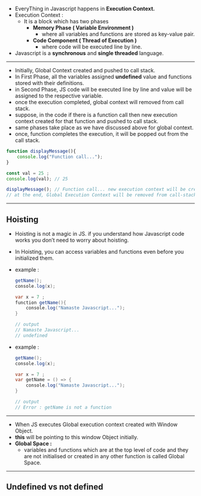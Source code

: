 - EveryThing in Javascript happens in **Execution Context.**
- Execution Context :
    - It is a block which has two phases
        - **Memory Phase ( Variable Environment )**
            - where all variables and functions are stored as key-value pair.
        - **Code Component ( Thread of Execution )**
            - where code will be executed line by line.
- Javascript is a **synchronous** and **single threaded** language.

---

- Initially, Global Context created and pushed to call stack.
- In First Phase, all the variables assigned **undefined** value and functions stored with their definitions.
- in Second Phase, JS code will be executed line by line and value will be assigned to the respective variable.
- once the execution completed, global context will removed from call stack.
- suppose, in the code if there is a function call then new execution context created for that function and pushed to call stack.
- same phases take place as we have discussed above for global context.
- once, function completes the execution, it will be popped out from the call stack.

```jsx
function displayMessage(){
	console.log("Function call...");
}

const val = 25 ;
console.log(val); // 25

displayMessage(); // Function call... new execution context will be created here
// at the end, Global Execution Context will be removed from call-stack.
```

---

## Hoisting

- Hoisting is not a magic in JS. if you understand how Javascript code works you don’t need to worry about hoisting.
- In Hoisting, you can access variables and functions even before you initialized them.
- example :
    
    ```java
    getName();
    console.log(x);
    
    var x = 7 ; 
    function getName(){
    	console.log("Namaste Javascript...");
    }
    
    // output
    // Namaste Javascript...
    // undefined
    ```
    
- example :
    
    ```java
    getName();
    console.log(x);
    
    var x = 7 ; 
    var getName = () => {
    	console.log("Namaste Javascript...");
    }
    
    // output
    // Error : getName is not a function
    ```
    

---

- When JS executes Global execution context created with Window Object.
- **this** will be pointing to this window Object initially.
- **Global Space :**
    - variables and functions which are at the top level of code and they are not initialised or created in any other function is called Global Space.

---

## Undefined vs not defined
